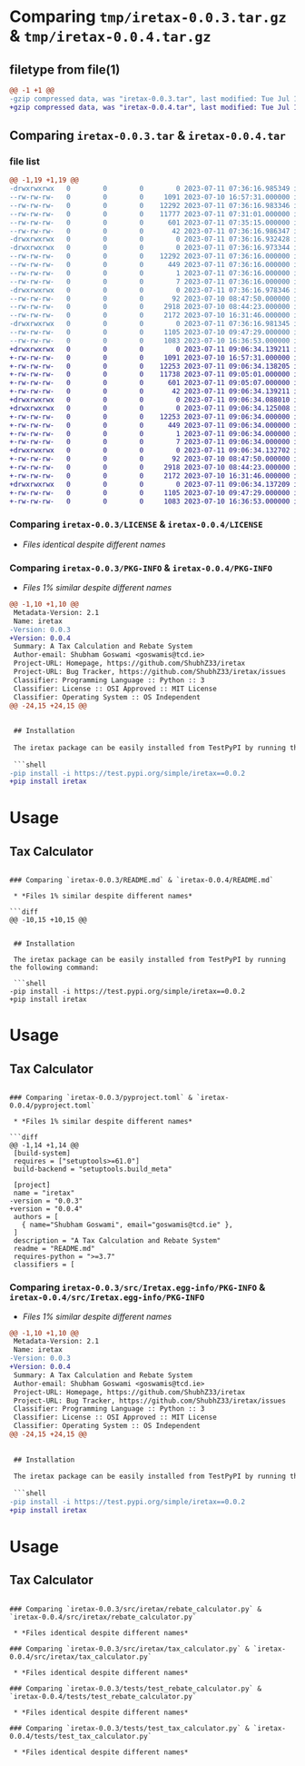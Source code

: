# Comparing `tmp/iretax-0.0.3.tar.gz` & `tmp/iretax-0.0.4.tar.gz`

## filetype from file(1)

```diff
@@ -1 +1 @@
-gzip compressed data, was "iretax-0.0.3.tar", last modified: Tue Jul 11 07:36:16 2023, max compression
+gzip compressed data, was "iretax-0.0.4.tar", last modified: Tue Jul 11 09:06:34 2023, max compression
```

## Comparing `iretax-0.0.3.tar` & `iretax-0.0.4.tar`

### file list

```diff
@@ -1,19 +1,19 @@
-drwxrwxrwx   0        0        0        0 2023-07-11 07:36:16.985349 iretax-0.0.3/
--rw-rw-rw-   0        0        0     1091 2023-07-10 16:57:31.000000 iretax-0.0.3/LICENSE
--rw-rw-rw-   0        0        0    12292 2023-07-11 07:36:16.983346 iretax-0.0.3/PKG-INFO
--rw-rw-rw-   0        0        0    11777 2023-07-11 07:31:01.000000 iretax-0.0.3/README.md
--rw-rw-rw-   0        0        0      601 2023-07-11 07:35:15.000000 iretax-0.0.3/pyproject.toml
--rw-rw-rw-   0        0        0       42 2023-07-11 07:36:16.986347 iretax-0.0.3/setup.cfg
-drwxrwxrwx   0        0        0        0 2023-07-11 07:36:16.932428 iretax-0.0.3/src/
-drwxrwxrwx   0        0        0        0 2023-07-11 07:36:16.973344 iretax-0.0.3/src/Iretax.egg-info/
--rw-rw-rw-   0        0        0    12292 2023-07-11 07:36:16.000000 iretax-0.0.3/src/Iretax.egg-info/PKG-INFO
--rw-rw-rw-   0        0        0      449 2023-07-11 07:36:16.000000 iretax-0.0.3/src/Iretax.egg-info/SOURCES.txt
--rw-rw-rw-   0        0        0        1 2023-07-11 07:36:16.000000 iretax-0.0.3/src/Iretax.egg-info/dependency_links.txt
--rw-rw-rw-   0        0        0        7 2023-07-11 07:36:16.000000 iretax-0.0.3/src/Iretax.egg-info/top_level.txt
-drwxrwxrwx   0        0        0        0 2023-07-11 07:36:16.978346 iretax-0.0.3/src/iretax/
--rw-rw-rw-   0        0        0       92 2023-07-10 08:47:50.000000 iretax-0.0.3/src/iretax/__init__.py
--rw-rw-rw-   0        0        0     2918 2023-07-10 08:44:23.000000 iretax-0.0.3/src/iretax/rebate_calculator.py
--rw-rw-rw-   0        0        0     2172 2023-07-10 16:31:46.000000 iretax-0.0.3/src/iretax/tax_calculator.py
-drwxrwxrwx   0        0        0        0 2023-07-11 07:36:16.981345 iretax-0.0.3/tests/
--rw-rw-rw-   0        0        0     1105 2023-07-10 09:47:29.000000 iretax-0.0.3/tests/test_rebate_calculator.py
--rw-rw-rw-   0        0        0     1083 2023-07-10 16:36:53.000000 iretax-0.0.3/tests/test_tax_calculator.py
+drwxrwxrwx   0        0        0        0 2023-07-11 09:06:34.139211 iretax-0.0.4/
+-rw-rw-rw-   0        0        0     1091 2023-07-10 16:57:31.000000 iretax-0.0.4/LICENSE
+-rw-rw-rw-   0        0        0    12253 2023-07-11 09:06:34.138205 iretax-0.0.4/PKG-INFO
+-rw-rw-rw-   0        0        0    11738 2023-07-11 09:05:01.000000 iretax-0.0.4/README.md
+-rw-rw-rw-   0        0        0      601 2023-07-11 09:05:07.000000 iretax-0.0.4/pyproject.toml
+-rw-rw-rw-   0        0        0       42 2023-07-11 09:06:34.139211 iretax-0.0.4/setup.cfg
+drwxrwxrwx   0        0        0        0 2023-07-11 09:06:34.088010 iretax-0.0.4/src/
+drwxrwxrwx   0        0        0        0 2023-07-11 09:06:34.125008 iretax-0.0.4/src/Iretax.egg-info/
+-rw-rw-rw-   0        0        0    12253 2023-07-11 09:06:34.000000 iretax-0.0.4/src/Iretax.egg-info/PKG-INFO
+-rw-rw-rw-   0        0        0      449 2023-07-11 09:06:34.000000 iretax-0.0.4/src/Iretax.egg-info/SOURCES.txt
+-rw-rw-rw-   0        0        0        1 2023-07-11 09:06:34.000000 iretax-0.0.4/src/Iretax.egg-info/dependency_links.txt
+-rw-rw-rw-   0        0        0        7 2023-07-11 09:06:34.000000 iretax-0.0.4/src/Iretax.egg-info/top_level.txt
+drwxrwxrwx   0        0        0        0 2023-07-11 09:06:34.132702 iretax-0.0.4/src/iretax/
+-rw-rw-rw-   0        0        0       92 2023-07-10 08:47:50.000000 iretax-0.0.4/src/iretax/__init__.py
+-rw-rw-rw-   0        0        0     2918 2023-07-10 08:44:23.000000 iretax-0.0.4/src/iretax/rebate_calculator.py
+-rw-rw-rw-   0        0        0     2172 2023-07-10 16:31:46.000000 iretax-0.0.4/src/iretax/tax_calculator.py
+drwxrwxrwx   0        0        0        0 2023-07-11 09:06:34.137209 iretax-0.0.4/tests/
+-rw-rw-rw-   0        0        0     1105 2023-07-10 09:47:29.000000 iretax-0.0.4/tests/test_rebate_calculator.py
+-rw-rw-rw-   0        0        0     1083 2023-07-10 16:36:53.000000 iretax-0.0.4/tests/test_tax_calculator.py
```

### Comparing `iretax-0.0.3/LICENSE` & `iretax-0.0.4/LICENSE`

 * *Files identical despite different names*

### Comparing `iretax-0.0.3/PKG-INFO` & `iretax-0.0.4/PKG-INFO`

 * *Files 1% similar despite different names*

```diff
@@ -1,10 +1,10 @@
 Metadata-Version: 2.1
 Name: iretax
-Version: 0.0.3
+Version: 0.0.4
 Summary: A Tax Calculation and Rebate System
 Author-email: Shubham Goswami <goswamis@tcd.ie>
 Project-URL: Homepage, https://github.com/ShubhZ33/iretax
 Project-URL: Bug Tracker, https://github.com/ShubhZ33/iretax/issues
 Classifier: Programming Language :: Python :: 3
 Classifier: License :: OSI Approved :: MIT License
 Classifier: Operating System :: OS Independent
@@ -24,15 +24,15 @@
 
 
 ## Installation
 
 The iretax package can be easily installed from TestPyPI by running the following command:
 
 ```shell
-pip install -i https://test.pypi.org/simple/iretax==0.0.2
+pip install iretax
 ```
 
 Usage
 =====
 
 Tax Calculator
 --------------
```

### Comparing `iretax-0.0.3/README.md` & `iretax-0.0.4/README.md`

 * *Files 1% similar despite different names*

```diff
@@ -10,15 +10,15 @@
 
 
 ## Installation
 
 The iretax package can be easily installed from TestPyPI by running the following command:
 
 ```shell
-pip install -i https://test.pypi.org/simple/iretax==0.0.2
+pip install iretax
 ```
 
 Usage
 =====
 
 Tax Calculator
 --------------
```

### Comparing `iretax-0.0.3/pyproject.toml` & `iretax-0.0.4/pyproject.toml`

 * *Files 1% similar despite different names*

```diff
@@ -1,14 +1,14 @@
 [build-system]
 requires = ["setuptools>=61.0"]
 build-backend = "setuptools.build_meta"
 
 [project]
 name = "iretax"
-version = "0.0.3"
+version = "0.0.4"
 authors = [
   { name="Shubham Goswami", email="goswamis@tcd.ie" },
 ]
 description = "A Tax Calculation and Rebate System"
 readme = "README.md"
 requires-python = ">=3.7"
 classifiers = [
```

### Comparing `iretax-0.0.3/src/Iretax.egg-info/PKG-INFO` & `iretax-0.0.4/src/Iretax.egg-info/PKG-INFO`

 * *Files 1% similar despite different names*

```diff
@@ -1,10 +1,10 @@
 Metadata-Version: 2.1
 Name: iretax
-Version: 0.0.3
+Version: 0.0.4
 Summary: A Tax Calculation and Rebate System
 Author-email: Shubham Goswami <goswamis@tcd.ie>
 Project-URL: Homepage, https://github.com/ShubhZ33/iretax
 Project-URL: Bug Tracker, https://github.com/ShubhZ33/iretax/issues
 Classifier: Programming Language :: Python :: 3
 Classifier: License :: OSI Approved :: MIT License
 Classifier: Operating System :: OS Independent
@@ -24,15 +24,15 @@
 
 
 ## Installation
 
 The iretax package can be easily installed from TestPyPI by running the following command:
 
 ```shell
-pip install -i https://test.pypi.org/simple/iretax==0.0.2
+pip install iretax
 ```
 
 Usage
 =====
 
 Tax Calculator
 --------------
```

### Comparing `iretax-0.0.3/src/iretax/rebate_calculator.py` & `iretax-0.0.4/src/iretax/rebate_calculator.py`

 * *Files identical despite different names*

### Comparing `iretax-0.0.3/src/iretax/tax_calculator.py` & `iretax-0.0.4/src/iretax/tax_calculator.py`

 * *Files identical despite different names*

### Comparing `iretax-0.0.3/tests/test_rebate_calculator.py` & `iretax-0.0.4/tests/test_rebate_calculator.py`

 * *Files identical despite different names*

### Comparing `iretax-0.0.3/tests/test_tax_calculator.py` & `iretax-0.0.4/tests/test_tax_calculator.py`

 * *Files identical despite different names*

